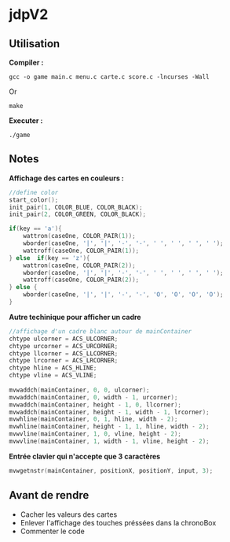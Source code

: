 # jdpV2

## Utilisation

**Compiler :**
```shell
gcc -o game main.c menu.c carte.c score.c -lncurses -Wall
```
Or
```shell
make
```

**Executer :**
```shell
./game
```

## Notes

**Affichage des cartes en couleurs :**

```C
//define color
start_color();
init_pair(1, COLOR_BLUE, COLOR_BLACK);
init_pair(2, COLOR_GREEN, COLOR_BLACK);
```

```C
if(key == 'a'){
    wattron(caseOne, COLOR_PAIR(1));
    wborder(caseOne, '|', '|', '-', '-', ' ', ' ', ' ', ' ');
    wattroff(caseOne, COLOR_PAIR(1));
} else  if(key == 'z'){
    wattron(caseOne, COLOR_PAIR(2));
    wborder(caseOne, '|', '|', '-', '-', ' ', ' ', ' ', ' ');
    wattroff(caseOne, COLOR_PAIR(2));
} else {
    wborder(caseOne, '|', '|', '-', '-', 'O', 'O', 'O', 'O');
}
```

**Autre techinique pour afficher un cadre**

```C
//affichage d'un cadre blanc autour de mainContainer
chtype ulcorner = ACS_ULCORNER;
chtype urcorner = ACS_URCORNER;
chtype llcorner = ACS_LLCORNER;
chtype lrcorner = ACS_LRCORNER;
chtype hline = ACS_HLINE;
chtype vline = ACS_VLINE;
 
mvwaddch(mainContainer, 0, 0, ulcorner);
mvwaddch(mainContainer, 0, width - 1, urcorner);
mvwaddch(mainContainer, height - 1, 0, llcorner);
mvwaddch(mainContainer, height - 1, width - 1, lrcorner);
mvwhline(mainContainer, 0, 1, hline, width - 2);
mvwhline(mainContainer, height - 1, 1, hline, width - 2);
mvwvline(mainContainer, 1, 0, vline, height - 2);
mvwvline(mainContainer, 1, width - 1, vline, height - 2);
```

**Entrée clavier qui n'accepte que 3 caractères**

```C
mvwgetnstr(mainContainer, positionX, positionY, input, 3);
```

## Avant de rendre 

- Cacher les valeurs des cartes
- Enlever l'affichage des touches préssées dans la chronoBox
- Commenter le code